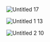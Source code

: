 ![Untitled 17](https://dvlin-notes-assets.oss-cn-beijing.aliyuncs.com/2024/08/30/qT8nrAbBhmo9j7vck2pUUntitled%2017.png)

![Untitled 1 13](https://dvlin-notes-assets.oss-cn-beijing.aliyuncs.com/2024/08/30/XNJp1ODq5trDhagmIPxMUntitled%201%2013.png)

![Untitled 2 10](https://dvlin-notes-assets.oss-cn-beijing.aliyuncs.com/2024/08/30/QXwXFHbx4FbQD2pa0iBOUntitled%202%2010.png)